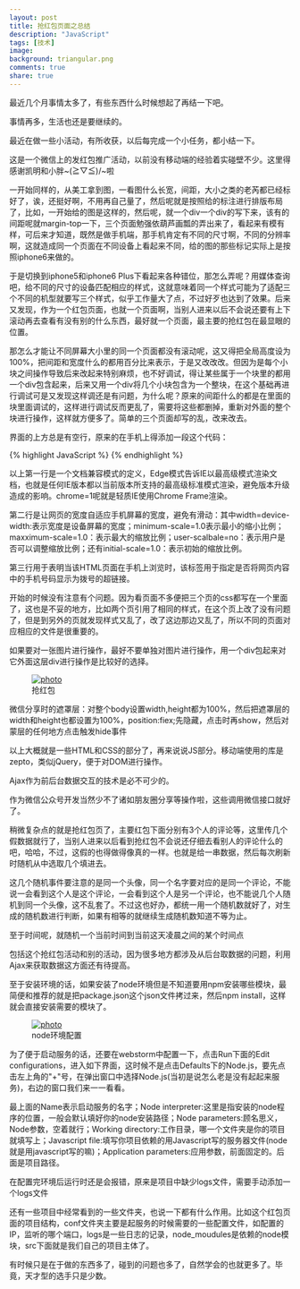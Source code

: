 ```yaml
---
layout: post
title: 抢红包页面之总结
description: "JavaScript"
tags: [技术]
image:
background: triangular.png
comments: true
share: true
---
```


最近几个月事情太多了，有些东西什么时候想起了再结一下吧。

事情再多，生活也还是要继续的。

最近在做一些小活动，有所收获，以后每完成一个小任务，都小结一下。

<!--more-->

这是一个微信上的发红包推广活动，以前没有移动端的经验着实碰壁不少。这里得感谢凯明和小胖~\(≧▽≦)/~啦

一开始同样的，从美工拿到图，一看图什么长宽，间距，大小之类的老芮都已经标好了，诶，还挺好啊，不用再自己量了，然后呢就是按照给的标注进行排版布局了，比如，一开始给的图是这样的，然后呢，就一个div一个div的写下来，该有的间距呢就margin-top一下，三个页面勉强依葫芦画瓢的弄出来了，看起来有模有样，可后来才知道，既然是做手机端，那手机肯定有不同的尺寸啊，不同的分辨率啊，这就造成同一个页面在不同设备上看起来不同，给的图的那些标记实际上是按照iphone6来做的。

于是切换到iphone5和iphone6 Plus下看起来各种错位，那怎么弄呢？用媒体查询吧，给不同的尺寸的设备匹配相应的样式，这就意味着同一个样式可能为了适配三个不同的机型就要写三个样式，似乎工作量大了点，不过好歹也达到了效果。后来又发现，作为一个红包页面，也就一个页面啊，当别人进来以后不会说还要有上下滚动再去查看有没有别的什么东西，最好就一个页面，最主要的抢红包在最显眼的位置。

那怎么才能让不同屏幕大小里的同一个页面都没有滚动呢，这又得把全局高度设为100%，把间距和宽度什么的都用百分比来表示，于是又改改改。但因为是每个小块之间操作导致后来改起来特别麻烦，也不好调试，得让某些属于一个块里的都用一个div包含起来，后来又用一个div将几个小块包含为一个整块，在这个基础再进行调试可是又发现这样调还是有问题，为什么呢？原来的间距什么的都是在里面的块里面调试的，这样进行调试反而更乱了，需要将这些都删掉，重新对外面的整个块进行操作，这样就方便多了。简单的三个页面却写的乱，改来改去。

界面的上方总是有空行，原来的在手机上得添加一段这个代码：

{% highlight JavaScript %}
<meta http-equiv="X-UA-Compatible" content="IE=edge,chrome=1">
<meta name="viewport" content="width=device-width,minimum-scale=1.0,maximum-scale=1.0,user-scalable=no">
<meta content="telephone=no" name="format-detection">
{% endhighlight %}


以上第一行是一个文档兼容模式的定义，Edge模式告诉IE以最高级模式渲染文档，也就是任何IE版本都以当前版本所支持的最高级标准模式渲染，避免版本升级造成的影响。chrome=1呢就是轻质IE使用Chrome Frame渲染。

第二行是让网页的宽度自适应手机屏幕的宽度，避免有滑动：其中width=device-width:表示宽度是设备屏幕的宽度；minimum-scale=1.0表示最小的缩小比例；maxximum-scale=1.0：表示最大的缩放比例；user-scalbale=no：表示用户是否可以调整缩放比例；还有initial-scale=1.0：表示初始的缩放比例。

第三行用于表明当该HTML页面在手机上浏览时，该标签用于指定是否将网页内容中的手机号码显示为拨号的超链接。

开始的时候没有注意有个问题。因为看页面不多便把三个页的css都写在一个里面了，这也是不妥的地方，比如两个页引用了相同的样式，在这个页上改了没有问题了，但是到另外的页就发现样式又乱了，改了这边那边又乱了，所以不同的页面对应相应的文件是很重要的。

如果要对一张图片进行操作，最好不要单独对图片进行操作，用一个div包起来对它外面这层div进行操作是比较好的选择。

<figure>
    <a href="http://7vznhl.com1.z0.glb.clouddn.com/2015-8-20-01.jpg">
        <img src="http://7vznhl.com1.z0.glb.clouddn.com/2015-8-20-01.jpg" alt="photo" />
    </a>
    <figcaption>抢红包</figcaption>
</figure>

微信分享时的遮罩层：对整个body设置width,height都为100%，然后把遮罩层的width和height也都设置为100%，position:fiex;先隐藏，点击时再show，然后对蒙层的任何地方点击触发hide事件

以上大概就是一些HTML和CSS的部分了，再来说说JS部分。移动端使用的库是zepto，类似jQuery，便于对DOM进行操作。

Ajax作为前后台数据交互的技术是必不可少的。

作为微信公众号开发当然少不了诸如朋友圈分享等操作啦，这些调用微信接口就好了。

稍微复杂点的就是抢红包页了，主要红包下面分别有3个人的评论等，这里传几个假数据就行了，当别人进来以后看到抢红包不会说还仔细去看别人的评论什么的吧，哈哈，不过，这假的也得做得像真的一样。也就是给一串数据，然后每次刷新时随机从中选取几个填进去。

这几个随机事件要注意的是同一个头像，同一个名字要对应的是同一个评论，不能说一会看到这个人是这个评论，一会看到这个人是另一个评论，也不能说几个人随机到同一个头像，这不乱套了。不过这也好办，都统一用一个随机数就好了，对生成的随机数进行判断，如果有相等的就继续生成随机数知道不等为止。

至于时间呢，就随机一个当前时间到当前这天凌晨之间的某个时间点

包括这个抢红包活动和别的活动，因为很多地方都涉及从后台取数据的问题，利用Ajax来获取数据这方面还有待提高。

至于安装环境的话，如果安装了node环境但是不知道要用npm安装哪些模块，最简便和推荐的就是把package.json这个json文件拷过来，然后npm install，这样就会直接安装需要的模块了。

<figure>
    <a href="">
        <img src="" alt="photo" />
    </a>
    <figcaption>node环境配置</figcaption>
</figure>

为了便于启动服务的话，还要在webstorm中配置一下，点击Run下面的Edit configurations，进入如下界面，这时候不是点击Defaults下的Node.js，要先点击左上角的"+"号，在弹出窗口中选择Node.js(当初是说怎么老是没有起起来服务)，右边的窗口我们来一一看看。

最上面的Name表示启动服务的名字；Node interpreter:这里是指安装的node程序的位置，一般会默认填好你的node安装路径；Node parameters:顾名思义，Node参数，空着就行；Working directory:工作目录，哪一个文件夹是你的项目就填写上；Javascript file:填写你项目依赖的用Javascript写的服务器文件(node就是用javascript写的嘛)；Application parameters:应用参数，前面固定的。后面是项目路径。

在配置完环境后运行时还是会报错，原来是项目中缺少logs文件，需要手动添加一个logs文件

还有一些项目中经常看到的一些文件夹，也说一下都有什么作用。比如这个红包页面的项目结构，conf文件夹主要是起服务的时候需要的一些配置文件，如配置的IP，监听的哪个端口，logs是一些日志的记录，node_moudules是依赖的node模块，src下面就是我们自己的项目主体了。

有时候只是在于做的东西多了，碰到的问题也多了，自然学会的也就更多了。毕竟，天才型的选手只是少数。